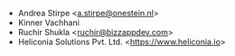 - Andrea Stirpe \<<a.stirpe@onestein.nl>\>
- Kinner Vachhani
- Ruchir Shukla \<<ruchir@bizzappdev.com>\>
- Heliconia Solutions Pvt. Ltd. \<<https://www.heliconia.io>\>
